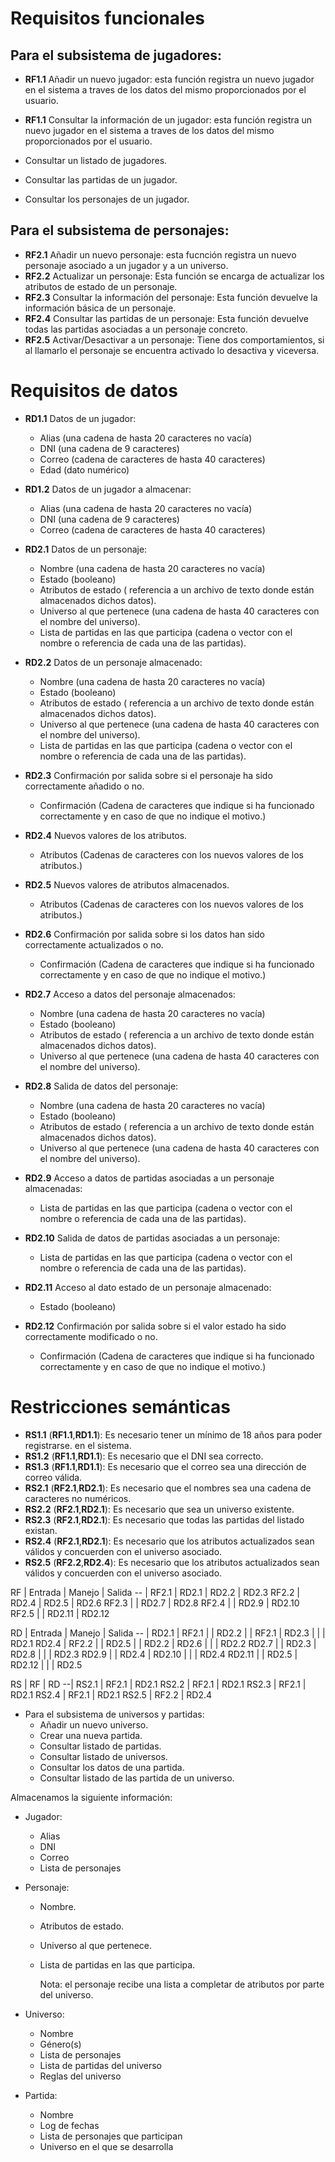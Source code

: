 # Requisitos funcionales
## Para el subsistema de jugadores:
  - **RF1.1** Añadir un nuevo jugador: esta función registra un nuevo jugador en
  el sistema a traves de los datos del mismo proporcionados por el usuario.
  - **RF1.1** Consultar la información de un jugador: esta función registra un nuevo jugador en
  el sistema a traves de los datos del mismo proporcionados por el usuario.

  - Consultar un listado de jugadores.
  - Consultar las partidas de un jugador.
  - Consultar los personajes de un jugador.

## Para el subsistema de personajes:
  - **RF2.1** Añadir un nuevo personaje: esta fucnción registra un nuevo personaje asociado a un jugador y a un universo.
  - **RF2.2** Actualizar un personaje: Esta función se encarga de actualizar los atributos de estado de un personaje.
  - **RF2.3** Consultar la información del personaje: Esta función devuelve la información básica de un personaje.
  - **RF2.4** Consultar las partidas de un personaje: Esta función devuelve todas las partidas asociadas a un personaje concreto.
  - **RF2.5** Activar/Desactivar a un personaje: Tiene dos comportamientos, si al llamarlo el personaje se encuentra activado lo desactiva y viceversa.


# Requisitos de datos
  - **RD1.1** Datos de un jugador:
    - Alias (una cadena de hasta 20 caracteres no vacía)
    - DNI (una cadena de 9 caracteres)
    - Correo (cadena de caracteres de hasta 40 caracteres)
    - Edad (dato numérico)


  - **RD1.2** Datos de un jugador a almacenar:
    - Alias (una cadena de hasta 20 caracteres no vacía)
    - DNI (una cadena de 9 caracteres)
    - Correo (cadena de caracteres de hasta 40 caracteres)


  - **RD2.1** Datos de un personaje:
    - Nombre (una cadena de hasta 20 caracteres no vacía)
    - Estado (booleano)
    - Atributos de estado ( referencia a un archivo de texto donde están almacenados dichos datos).
    - Universo al que pertenece (una cadena de hasta 40 caracteres con el nombre del universo).
    - Lista de partidas en las que participa (cadena o vector con el nombre o referencia de cada una de las partidas).


  - **RD2.2** Datos de un personaje almacenado:
    - Nombre (una cadena de hasta 20 caracteres no vacía)
    - Estado (booleano)
    - Atributos de estado ( referencia a un archivo de texto donde están almacenados dichos datos).
    - Universo al que pertenece (una cadena de hasta 40 caracteres con el nombre del universo).
    - Lista de partidas en las que participa (cadena o vector con el nombre o referencia de cada una de las partidas).


  - **RD2.3** Confirmación por salida sobre si el personaje ha sido correctamente añadido o no.
    - Confirmación (Cadena de caracteres que indique si ha funcionado correctamente y en caso de que no indique el motivo.)


  - **RD2.4** Nuevos valores de los atributos.
    - Atributos (Cadenas de caracteres con los nuevos valores de los atributos.)


  - **RD2.5** Nuevos valores de atributos almacenados.
    - Atributos (Cadenas de caracteres con los nuevos valores de los atributos.)


  - **RD2.6** Confirmación por salida sobre si los datos han sido correctamente actualizados o no.
    - Confirmación (Cadena de caracteres que indique si ha funcionado correctamente y en caso de que no indique el motivo.)


  - **RD2.7** Acceso a datos del personaje almacenados:
    - Nombre (una cadena de hasta 20 caracteres no vacía)
    - Estado (booleano)
    - Atributos de estado ( referencia a un archivo de texto donde están almacenados dichos datos).
    - Universo al que pertenece (una cadena de hasta 40 caracteres con el nombre del universo).


  - **RD2.8** Salida de datos del personaje:
    - Nombre (una cadena de hasta 20 caracteres no vacía)
    - Estado (booleano)
    - Atributos de estado ( referencia a un archivo de texto donde están almacenados dichos datos).
    - Universo al que pertenece (una cadena de hasta 40 caracteres con el nombre del universo).


  - **RD2.9** Acceso a datos de partidas asociadas a un personaje almacenadas:
    - Lista de partidas en las que participa (cadena o vector con el nombre o referencia de cada una de las partidas).


  - **RD2.10** Salida de datos de partidas asociadas a un personaje:
    - Lista de partidas en las que participa (cadena o vector con el nombre o referencia de cada una de las partidas).


  - **RD2.11** Acceso al dato estado de un personaje almacenado:
    - Estado (booleano)


  - **RD2.12** Confirmación por salida sobre si el valor estado ha sido correctamente modificado o no.
    - Confirmación (Cadena de caracteres que indique si ha funcionado correctamente y en caso de que no indique el motivo.)


# Restricciones semánticas
  - **RS1.1** (**RF1.1**,**RD1.1**): Es necesario tener un mínimo de 18 años para poder registrarse.
  en el sistema.
  - **RS1.2** (**RF1.1**,**RD1.1**): Es necesario que el DNI sea correcto.
  - **RS1.3** (**RF1.1**,**RD1.1**): Es necesario que el correo sea una dirección de correo válida.
  - **RS2.1** (**RF2.1**,**RD2.1**): Es necesario que el nombres sea una cadena de caracteres no numéricos.
  - **RS2.2** (**RF2.1**,**RD2.1**): Es necesario que sea un universo existente.
  - **RS2.3** (**RF2.1**,**RD2.1**): Es necesario que todas las partidas del listado existan.
  - **RS2.4** (**RF2.1**,**RD2.1**): Es necesario que los atributos actualizados sean válidos y concuerden con el universo asociado.
  - **RS2.5** (**RF2.2**,**RD2.4**): Es necesario que los atributos actualizados sean válidos y concuerden con el universo asociado.


RF | Entrada | Manejo | Salida
-- |
RF2.1 | RD2.1 | RD2.2 | RD2.3
RF2.2 | RD2.4 | RD2.5 | RD2.6
RF2.3 |  | RD2.7 | RD2.8
RF2.4 |  | RD2.9 | RD2.10
RF2.5 |  | RD2.11 | RD2.12

RD | Entrada | Manejo | Salida
-- |
RD2.1 | RF2.1 |  |
RD2.2 |  | RF2.1 |
RD2.3 |  |  | RD2.1
RD2.4 | RF2.2 |  |
RD2.5 |  | RD2.2 |
RD2.6 |  |  | RD2.2
RD2.7 |  | RD2.3 |
RD2.8 |  |  | RD2.3
RD2.9 |  | RD2.4 |
RD2.10 |  |  | RD2.4
RD2.11 |  | RD2.5 |
RD2.12 |  |  | RD2.5

RS | RF | RD
--|
RS2.1 | RF2.1 | RD2.1
RS2.2 | RF2.1 | RD2.1
RS2.3 | RF2.1 | RD2.1
RS2.4 | RF2.1 | RD2.1
RS2.5 | RF2.2 | RD2.4






- Para el subsistema de universos y partidas:
  - Añadir un nuevo universo.
  - Crear una nueva partida.
  - Consultar listado de partidas.
  - Consultar listado de universos.
  - Consultar los datos de una partida.
  - Consultar listado de las partida de un universo.

Almacenamos la siguiente información:

  - Jugador:
    - Alias
    - DNI
    - Correo
    - Lista de personajes

  - Personaje:
    - Nombre.
    - Atributos de estado.
    - Universo al que pertenece.
    - Lista de partidas en las que participa.

      Nota: el personaje recibe una lista a completar de
atributos por parte del universo.

  - Universo:
    - Nombre
    - Género(s)
    - Lista de personajes
    - Lista de partidas del universo
    - Reglas del universo

  - Partida:
    - Nombre
    - Log de fechas
    - Lista de personajes que participan
    - Universo en el que se desarrolla
